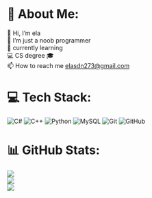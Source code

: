 # 💫 About Me:
👋 Hi, I’m ela<br>👀 I’m just a noob programmer<br>🌱 currently learning<br>💻 CS degree 🎓<br>📫 How to reach me elasdn273@gmail.com


# 💻 Tech Stack:
![C#](https://img.shields.io/badge/c%23-%23239120.svg?style=for-the-badge&logo=csharp&logoColor=white) ![C++](https://img.shields.io/badge/c++-%2300599C.svg?style=for-the-badge&logo=c%2B%2B&logoColor=white) ![Python](https://img.shields.io/badge/python-3670A0?style=for-the-badge&logo=python&logoColor=ffdd54) ![MySQL](https://img.shields.io/badge/mysql-4479A1.svg?style=for-the-badge&logo=mysql&logoColor=white) ![Git](https://img.shields.io/badge/git-%23F05033.svg?style=for-the-badge&logo=git&logoColor=white) ![GitHub](https://img.shields.io/badge/github-%23121011.svg?style=for-the-badge&logo=github&logoColor=white)
# 📊 GitHub Stats:
![](https://github-readme-stats.vercel.app/api?username=elahesadeghnezhad&theme=dark&hide_border=false&include_all_commits=false&count_private=false)<br/>
![](https://github-readme-streak-stats.herokuapp.com/?user=elahesadeghnezhad&theme=dark&hide_border=false)<br/>
![](https://github-readme-stats.vercel.app/api/top-langs/?username=elahesadeghnezhad&theme=dark&hide_border=false&include_all_commits=false&count_private=false&layout=compact)

<!-- Proudly created with GPRM ( https://gprm.itsvg.in ) -->
